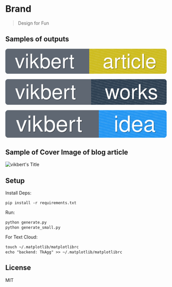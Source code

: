 # Brand

> Design for Fun

Samples of outputs
---

[![vikbert's Idea](./shields/article-small.svg)]()

[![vikbert's Article](./shields/works-small.svg)]()

[![vikbert's Article](./shields/idea-small.svg)]()


Sample of Cover Image of blog article
---

![vikbert's Title](./titles/generate/cover/orange.svg)


Setup
---

Install Deps:

    pip install -r requirements.txt

Run:

```
python generate.py
python generate_small.py
```

For Text Cloud:
```
touch ~/.matplotlib/matplotlibrc
echo "backend: TkAgg" >> ~/.matplotlib/matplotlibrc
```

License
---

MIT
